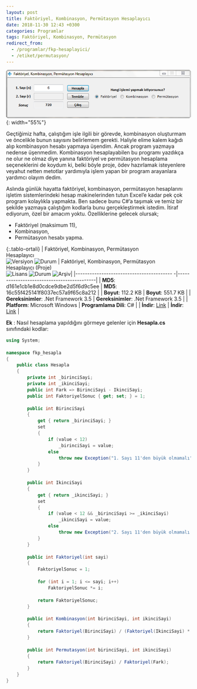 ```yaml
---
layout: post
title: Faktöriyel, Kombinasyon, Permütasyon Hesaplayıcı
date: 2018-11-30 12:43 +0300
categories: Programlar
tags: Faktöriyel, Kombinasyon, Permütasyon
redirect_from:
  - /programlar/fkp-hesaplayici/
  - /etiket/permutasyon/
---
```

![fkp-hesaplayici](/images/programlar/fkp-hesaplayici.png){: width="55%"}

Geçtiğimiz hafta, çalıştığım işle ilgili bir görevde, kombinasyon oluşturmam ve öncelikle bunun sayısını belirlemem gerekti. Haliyle elime kalem kağıdı alıp kombinasyon hesabı yapmaya üşendim. Ancak program yazmaya nedense üşenmedim. Kombinasyon hesaplayabilen bu programı yazdıkça ne olur ne olmaz diye yanına faktöriyel ve permütasyon hesaplama seçeneklerini de koydum ki, belki böyle proje, ödev hazırlamak isteyenlere veyahut netten metotlar yardımıyla işlem yapan bir program arayanlara yardımcı olayım dedim.

Aslında günlük hayatta faktöriyel, kombinasyon, permütasyon hesaplarını işletim sistemlerindeki hesap makinelerinden tutun Excel’e kadar pek çok program kolaylıkla yapmakta. Ben sadece bunu C#’a taşımak ve temiz bir şekilde yazmaya çalıştığım kodlarla bunu gerçekleştirmek istedim. İtiraf ediyorum, özel bir amacım yoktu. Özelliklerine gelecek olursak;

- Faktöriyel (maksimum 11),
- Kombinasyon,
- Permütasyon hesabı yapma.

{:.tablo-ortali}
| Faktöriyel, Kombinasyon, Permütasyon<br> Hesaplayıcı<br>![Versiyon](https://img.shields.io/badge/Versiyon-1.01-blueviolet.svg?style=flat) ![Durum](https://img.shields.io/badge/Durum-Çalışıyor-success.svg?style=flat) |  Faktöriyel, Kombinasyon, Permütasyon<br>Hesaplayıcı (Proje)<br>![Lisans](https://img.shields.io/badge/Lisans-MIT-blue.svg?style=flat) ![Durum](https://img.shields.io/badge/Proje-Sonlandırıldı-lightgray.svg?style=flat) ![Arşiv](https://img.shields.io/badge/Arşiv-orange.svg?style=flat)|
|----------------------------------------- -|-------------------------------------------|
| **MD5**: d161e1cb1e8d0cdce9dbe2d5f6d9c5ee | **MD5**: 16c55f425141f8037ec57a9f65c8a212 | 
| **Boyut**:  112.2 KB                       | **Boyut**:  551.7 KB                         |
| **Gereksinimler**: .Net Framework 3.5     | **Gereksinimler**: .Net Framework 3.5     |
| **Platform**: Microsoft Windows           | **Programlama Dili**: C#                  |
| **İndir**: [Link](https://www.dropbox.com/s/61a22sn9ozb2qrr/fkp-hesaplayici.zip?dl=1)         | **İndir**: [Link](https://www.dropbox.com/s/mxbl0lqsswst9yg/fkp-hesaplayici-proje.zip?dl=1)                      |

**Ek** : Nasıl hesaplama yapıldığını görmeye gelenler için **Hesapla.cs** sınıfındaki kodlar:

```csharp
using System;
 
namespace fkp_hesapla
{
    public class Hesapla
    {
        private int _birinciSayi;
        private int _ikinciSayi;
        public int Fark => BirinciSayi - IkinciSayi;
        public int FaktoriyelSonuc { get; set; } = 1;
 
        public int BirinciSayi
        {
            get { return _birinciSayi; }
            set
            {
                if (value < 12)
                    _birinciSayi = value;
                else
                    throw new Exception("1. Sayı 11'den büyük olmamalı");
            }
        }
 
        public int IkinciSayi
        {
            get { return _ikinciSayi; }
            set
            {
                if (value < 12 && _birinciSayi >= _ikinciSayi)
                    _ikinciSayi = value;
                else
                    throw new Exception("2. Sayı 11'den büyük olmamalı.");
            }
        }
 
        public int Faktoriyel(int sayi)
        {
            FaktoriyelSonuc = 1;
 
            for (int i = 1; i <= sayi; i++)
                FaktoriyelSonuc *= i;
 
            return FaktoriyelSonuc;
        }
 
        public int Kombinasyon(int birinciSayi, int ikinciSayi)
        {
            return Faktoriyel(BirinciSayi) / (Faktoriyel(IkinciSayi) * Faktoriyel(Fark));
        }
 
        public int Permutasyon(int birinciSayi, int ikinciSayi)
        {
            return Faktoriyel(BirinciSayi) / Faktoriyel(Fark);
        }
    }
}
```